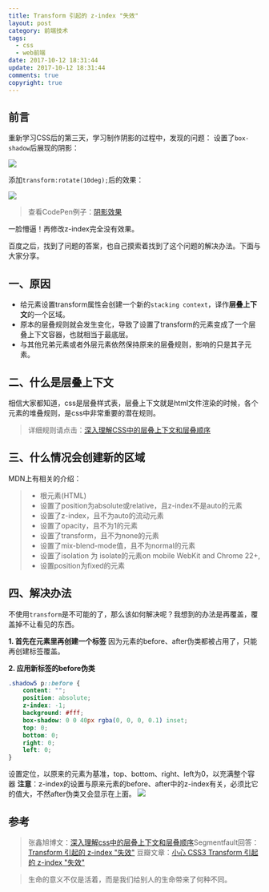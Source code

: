 ```yaml
---
title: Transform 引起的 z-index "失效"
layout: post
category: 前端技术
tags:
  - css
  - web前端
date: 2017-10-12 18:31:44
update: 2017-10-12 18:31:44
comments: true
copyright: true
---
```


## 前言
重新学习CSS后的第三天，学习制作阴影的过程中，发现的问题：
设置了`box-shadow`后展现的阴影：

![](https://upload-images.jianshu.io/upload_images/7295449-470275eaf0d0295a.png?imageMogr2/auto-orient/strip%7CimageView2/2/w/1240)

添加`transform:rotate(10deg);`后的效果：

![](https://upload-images.jianshu.io/upload_images/7295449-4fc582a383857820.png?imageMogr2/auto-orient/strip%7CimageView2/2/w/1240)

>查看CodePen例子：[阴影效果](https://codepen.io/destiny0904/pen/mBjRmJ)

一脸懵逼！再修改z-index完全没有效果。

百度之后，找到了问题的答案，也自己摸索着找到了这个问题的解决办法。下面与大家分享。

<!-- more -->

## 一、原因

- 给元素设置transform属性会创建一个新的`stacking context`，译作**层叠上下文**的一个区域。
- 原本的层叠规则就会发生变化，导致了设置了transform的元素变成了一个层叠上下文容器，也就相当于最底层。
- 与其他兄弟元素或者外层元素依然保持原来的层叠规则，影响的只是其子元素。

## 二、什么是层叠上下文

相信大家都知道，css是层叠样式表，层叠上下文就是html文件渲染的时候，各个元素的堆叠规则，是css中非常重要的潜在规则。

>详细规则请点击：[深入理解CSS中的层叠上下文和层叠顺序](https://destinytaoer.cn/2017/10/%E6%B7%B1%E5%85%A5%E7%90%86%E8%A7%A3%E5%B1%82%E5%8F%A0%E4%B8%8A%E4%B8%8B%E6%96%87%E5%92%8C%E5%B1%82%E5%8F%A0%E9%A1%BA%E5%BA%8F/)

## 三、什么情况会创建新的区域
MDN上有相关的介绍：
>- 根元素(HTML)
>- 设置了position为absolute或relative，且z-index不是auto的元素
>- 设置了z-index，且不为auto的流动元素
>- 设置了opacity，且不为1的元素
>- 设置了transform，且不为none的元素
>- 设置了mix-blend-mode值，且不为normal的元素
>- 设置了isolation 为 isolate的元素on mobile WebKit and Chrome 22+, 
>- 设置position为fixed的元素

## 四、解决办法
不使用`transform`是不可能的了，那么该如何解决呢？我想到的办法是再覆盖，覆盖掉不让看见的东西。

**1. 首先在元素里再创建一个标签**
因为元素的before、after伪类都被占用了，只能再创建标签覆盖。

**2. 应用新标签的before伪类**
```css
.shadow5 p::before {
	content: "";
	position: absolute;
	z-index: -1;
	background: #fff;
	box-shadow: 0 0 40px rgba(0, 0, 0, 0.1) inset;
	top: 0;
	bottom: 0;
	right: 0;
	left: 0;
}
```
设置定位，以原来的元素为基准，top、bottom、right、left为0，以充满整个容器
**注意**：z-index的设置与原来元素的before、after中的z-index有关，必须比它的值大，不然after伪类又会显示在上面。
![](https://upload-images.jianshu.io/upload_images/7295449-90f36940b3b0480d.png?imageMogr2/auto-orient/strip%7CimageView2/2/w/1240)


## 参考 
>张鑫旭博文：[深入理解css中的层叠上下文和层叠顺序](https://www.zhangxinxu.com/wordpress/2016/01/understand-css-stacking-context-order-z-index/)Segmentfault回答：[Transform 引起的 z-index "失效"](https://segmentfault.com/q/1010000002480824)
豆瓣文章：[小心 CSS3 Transform 引起的 z-index "失效"](https://www.douban.com/note/343402554/)

<blockquote class="blockquote-center">生命的意义不仅是活着，而是我们给别人的生命带来了何种不同。</blockquote>
